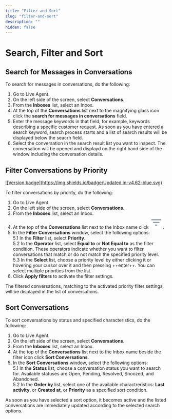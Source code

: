 ```yaml
---
title: "Filter and Sort"
slug: "filter-and-sort"
description: ""
hidden: false
---
```


# Search, Filter and Sort 

## Search for Messages in Conversations 

To search for messages in conversations, do the following:

1. Go to Live Agent.
2. On the left side of the screen, select **Conversations**.
3. From the **Inboxes** list, select an Inbox.
4. At the top of the **Conversations** list next to the magnifying glass icon click the **search for messages in conversations** field.
5. Enter the message keywords in that field, for example, keywords describing a specific customer request. As soon as you have entered a search keyword, search process starts and a list of search results will be displayed below the seacrh field.
6. Select the conversation in the search result list you want to inspect. The conversation will be opened and displayd on the right hand side of the window including the conversation details. 

## Filter Conversations by Priority

[![Version badge](https://img.shields.io/badge/Updated in-v4.62-blue.svg)](../../release-notes/4.62.md)

To filter conversations by priority, do the following:

1. Go to Live Agent.
2. On the left side of the screen, select **Conversations**.
3. From the **Inboxes** list, select an Inbox.
4. At the top of the **Conversations** list next to the Inbox name click ![filter](../../assets/icons/filter.svg).
5. In the **Filter Conversations** window, select the following options:<br>
    5.1 In the **Filter** list, select **Priority**.<br>
    5.2 In the **Operator** list, select **Equal to** or **Not Equal to** as the filter condition. These operators indicate whether you want to filter conversations that match or do not match the specified priority level.<br>
    5.3 In the **Select** list, choose a priority level by either clicking it or hovering your cursor over it and then pressing ++enter++. You can select multiple priorities from the list.<br> 
6. Click **Apply filters** to activate the filter settings.

The filtered conversations, matching to the activated priority filter settings, will be displayed in the list of conversations.

## Sort Conversations

To sort conversations by status and specified characteristics, do the following:

1. Go to Live Agent.
2. On the left side of the screen, select **Conversations**.
3. From the **Inboxes** list, select an Inbox.
4. At the top of the **Conversations** list next to the Inbox name beside the filter icon click **Sort Conversations**.
5. In the **Sort Conversations** window, select the following options:<br>
    5.1 In the **Status** list, choose a conversation status you want to search for. Available statuses are Open, Pending, Resolved, Snoozed, and Abandoned.<br>
    5.2 In the **Order by** list, select one of the available charactreristics: **Last activity**, or **Created at**, or **Priority** as a specified sort condition.<br>

As soon as you have selected a sort option, it becomes active and the listed conversations are immediately updated according to the selected search options.

